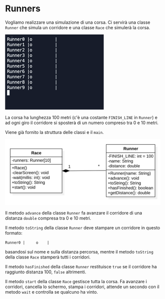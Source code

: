 # Runners

Vogliamo realizzare una simulazione di una corsa. Ci servirà una classe `Runner` che simula un corridore e una classe `Race` che simulerà la corsa.

![Alt Text](assets/runners.gif)

La corsa ha lunghezza 100 metri (c'è una costante `FINISH_LINE` in `Runner`) e ad ogni giro il corridore si sposterà di un numero compreso tra 0 e 10 metri.

Viene già fornito la struttura delle classi e il `main`.

![Alt Text](assets/runners.jpg)

Il metodo `advance` della classe `Runner` fa avanzare il corridore di una distanza `double` compresa tra 0 e 10 metri.

Il metodo `toString` della classe `Runner` deve stampare un corridore in questo formato:

```
Runner0 |     o    |
```

basandosi sul nome e sulla distanza percorsa, mentre il metodo `toString` della classe `Race` stamperà tutti i corridori.

Il metodo `hasFinished` della classe `Runner` restituisce `true` se il corridore ha raggiunto distanza 100, `false` altrimenti.

Il metodo `start` della classe `Race` gestisce tutta la corsa. Fa avanzare i corridori, cancella lo schermo, stampa i corridori, attende un secondo con il metodo `wait` e controlla se qualcuno ha vinto.